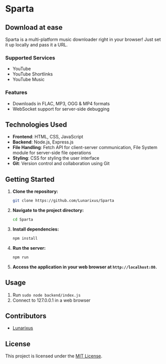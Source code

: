# Sparta
## Download at ease

Sparta is a multi-platform music downloader right in your browser! Just set it up locally and pass it a URL.

### Supported Services

- YouTube
- YouTube Shortlinks
- YouTube Music

### Features

- Downloads in FLAC, MP3, OGG & MP4 formats
- WebSocket support for server-side debugging

## Technologies Used

- **Frontend**: HTML, CSS, JavaScript
- **Backend**: Node.js, Express.js
- **File Handling**: Fetch API for client-server communication, File System module for server-side file operations
- **Styling**: CSS for styling the user interface
- **Git**: Version control and collaboration using Git

## Getting Started

1. **Clone the repository:**

    ```bash
    git clone https://github.com/Lunarixus/Sparta
    ```

2. **Navigate to the project directory:**

    ```bash
    cd Sparta
    ```

3. **Install dependencies:**

    ```bash
    npm install
    ```

4. **Run the server:**

    ```bash
    npm run
    ```

5. **Access the application in your web browser at `http://localhost:80`.**

## Usage

1. Run `sudo node backend/index.js`
2. Connect to 127.0.0.1 in a web browser

## Contributors

- [Lunarixus](https://github.com/Lunarixus)

## License

This project is licensed under the [MIT License](LICENSE).
